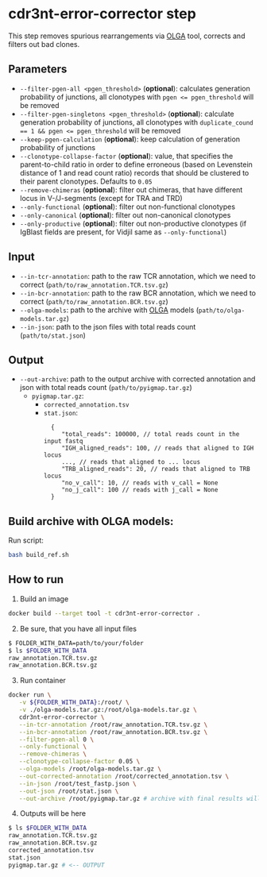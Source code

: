 # cdr3nt-error-corrector step

This step removes spurious rearrangements via [OLGA](https://github.com/statbiophys/OLGA) tool, corrects and filters out bad clones.

## Parameters
* `--filter-pgen-all <pgen_threshold>` (**optional**): calculates generation probability of junctions, all clonotypes with `pgen <= pgen_threshold` will be removed
* `--filter-pgen-singletons <pgen_threshold>` (**optional**): calculate generation probability of junctions, all clonotypes with `duplicate_cound == 1 && pgen <= pgen_threshold` will be removed
* `--keep-pgen-calculation` (**optional**): keep calculation of generation probability of junctions
* `--clonotype-collapse-factor` (**optional**): value, that specifies the parent-to-child ratio in order to define erroneous (based on Levenstein distance of 1 and read count ratio) records that should be clustered to their parent clonotypes. Defaults to ``0.05``
* `--remove-chimeras` (**optional**): filter out chimeras, that have different locus in V-/J-segments (except for TRA and TRD)
* `--only-functional` (**optional**): filter out non-functional clonotypes
* `--only-canonical` (**optional**): filter out non-canonical clonotypes
* `--only-productive` (**optional**): filter out non-productive clonotypes (if IgBlast fields are present, for Vidjil same as ``--only-functional``)

## Input

* `--in-tcr-annotation`: path to the raw TCR annotation, which we need to correct (`path/to/raw_annotation.TCR.tsv.gz`)
* `--in-bcr-annotation`: path to the raw BCR annotation, which we need to correct (`path/to/raw_annotation.BCR.tsv.gz`)
* `--olga-models`: path to the archive with [OLGA](https://github.com/statbiophys/OLGA/tree/master/olga/default_models) models (`path/to/olga-models.tar.gz`)
* `--in-json`: path to the json files with total reads count (`path/to/stat.json`)

## Output

* `--out-archive`: path to the output archive with corrected annotation and json with total reads count (`path/to/pyigmap.tar.gz`)
  * `pyigmap.tar.gz`:
    * `corrected_annotation.tsv`
    * `stat.json`:
      ```json5
        {
           "total_reads": 100000, // total reads count in the input fastq
           "IGH_aligned_reads": 100, // reads that aligned to IGH locus
           ..., // reads that aligned to ... locus
           "TRB_aligned_reads": 20, // reads that aligned to TRB locus
           "no_v_call": 10, // reads with v_call = None
           "no_j_call": 100 // reads with j_call = None
        }
      ```


## Build archive with OLGA models:

Run script:
```bash
bash build_ref.sh
``` 

## How to run

1. Build an image
```bash
docker build --target tool -t cdr3nt-error-corrector .
```

2. Be sure, that you have all input files

```bash
$ FOLDER_WITH_DATA=path/to/your/folder
$ ls $FOLDER_WITH_DATA
raw_annotation.TCR.tsv.gz
raw_annotation.BCR.tsv.gz
```

3. Run container
```bash
docker run \
   -v ${FOLDER_WITH_DATA}:/root/ \
   -v ./olga-models.tar.gz:/root/olga-models.tar.gz \
   cdr3nt-error-corrector \
   --in-tcr-annotation /root/raw_annotation.TCR.tsv.gz \
   --in-bcr-annotation /root/raw_annotation.BCR.tsv.gz \
   --filter-pgen-all 0 \
   --only-functional \
   --remove-chimeras \
   --clonotype-collapse-factor 0.05 \
   --olga-models /root/olga-models.tar.gz \
   --out-corrected-annotation /root/corrected_annotation.tsv \
   --in-json /root/test_fastp.json \
   --out-json /root/stat.json \
   --out-archive /root/pyigmap.tar.gz # archive with final results will be saved into ./unit_tests/test_data/
```

4. Outputs will be here
```bash
$ ls $FOLDER_WITH_DATA
raw_annotation.TCR.tsv.gz
raw_annotation.BCR.tsv.gz
corrected_annotation.tsv
stat.json
pyigmap.tar.gz # <-- OUTPUT
```